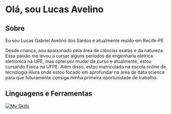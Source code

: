 # Olá, sou Lucas Avelino

## Sobre

Eu sou Lucas Gabriel Avelino dos Santos e atualmente resido em Recife-PE

Desde criança, sou apaixonado pela área de ciências exatas e da natureza. Essa paixão me levou a cursar alguns períodos de engenharia elétrica eletronica na UPE, mas optei por mudar de curso e atualmente, estou cursando Física na UFPE. Além disso, estou matriculado na escola online de tecnologia Alura onde estou focado em aprofundar na área de data science para que futuramente consiga minha primeira oportunidade de trabalho.

## Linguagens e Ferramentas

[![My Skills](https://skillicons.dev/icons?i=latex,python,cpp)](https://skillicons.dev)

<!--
**LucasAvelin0/LucasAvelin0** is a ✨ _special_ ✨ repository because its `README.md` (this file) appears on your GitHub profile.
![LaTeX](https://img.shields.io/badge/latex-%23008080.svg?style=for-the-badge&logo=latex&logoColor=white)
![Python](https://img.shields.io/badge/python-3670A0?style=for-the-badge&logo=python&logoColor=ffdd54)
![C++](https://img.shields.io/badge/c++-%2300599C.svg?style=for-the-badge&logo=c%2B%2B&logoColor=white)
Here are some ideas to get you started:

- 🔭 I’m currently working on ...
- 🌱 I’m currently learning ...
- 👯 I’m looking to collaborate on ...
- 🤔 I’m looking for help with ...
- 💬 Ask me about ...
- 📫 How to reach me: ...
- 😄 Pronouns: ...
- ⚡ Fun fact: ...
-->
